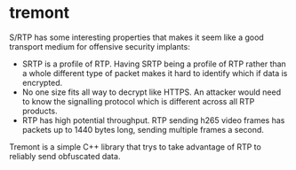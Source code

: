 # tremont

S/RTP has some interesting properties that makes it seem like a good transport medium for offensive security implants:
* SRTP is a profile of RTP. Having SRTP being a profile of RTP rather than a whole different type of packet makes it hard to identify which if data is encrypted.
* No one size fits all way to decrypt like HTTPS. An attacker would need to know the signalling protocol which is different across all RTP products.
* RTP has high potential throughput. RTP sending h265 video frames has packets up to 1440 bytes long, sending multiple frames a second.

Tremont is a simple C++ library that trys to take advantage of RTP to reliably send obfuscated data.
